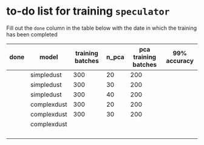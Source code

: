 # to-do list for training `speculator`

Fill out the `done` column in the table below with the date in which the training has been completed

| done | model       | training batches | n_pca | pca training batches | 99% accuracy |
| ---- | ----------- | ------- | ----- | ------------------------ | ------------ |
|      | simpledust  | 300     | 20    | 200                      |              |
|      | simpledust  | 300     | 30    | 200                      |              |
|      | simpledust  | 300     | 40    | 200                      |              |
|      | complexdust | 300     | 20    | 200                      |              |
|      | complexdust | 300     | 30    | 200                      |              |
|      | complexdust |         |       |                          |              |
|      |             |         |       |                          |              |
|      |             |         |       |                          |              |
|      |             |         |       |                          |              |
|      |             |         |       |                          |              |


